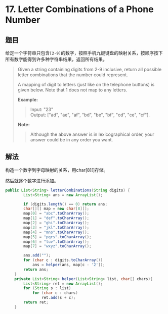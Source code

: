 # 17. Letter Combinations of a Phone Number

## 题目

给定一个字符串只包含`[2-9]`的数字，按照手机九键键盘的映射关系，按顺序按下所有数字能得到许多种字符串结果，返回所有结果。

>Given a string containing digits from 2-9 inclusive, return all possible letter combinations that the number could represent.
>
>A mapping of digit to letters (just like on the telephone buttons) is given below. Note that 1 does not map to any letters.
>
>**Example:**
>
>>Input: "23"  
>>Output: ["ad", "ae", "af", "bd", "be", "bf", "cd", "ce", "cf"].
>
>**Note:**
>
>>Although the above answer is in lexicographical order, your answer could be in any order you want.

## 解法

构造一个数字到字母映射的关系，用char[8][]存储。

然后就逐个数字进行添加。

```java
public List<String> letterCombinations(String digits) {
        List<String> ans = new ArrayList();

        if (digits.length() == 0) return ans;
        char[][] map = new char[8][];
        map[0] = "abc".toCharArray();
        map[1] = "def".toCharArray();
        map[2] = "ghi".toCharArray();
        map[3] = "jkl".toCharArray();
        map[4] = "mno".toCharArray();
        map[5] = "pqrs".toCharArray();
        map[6] = "tuv".toCharArray();
        map[7] = "wxyz".toCharArray();

        ans.add("");
        for (char c : digits.toCharArray())
            ans = helper(ans, map[c - '2']);
        return ans;
    }
    private List<String> helper(List<String> list, char[] chars){
        List<String> ret = new ArrayList();
        for (String s : list)
            for (char c : chars)
                ret.add(s + c);
        return ret;
    }
```
